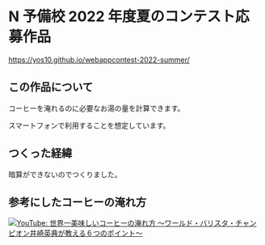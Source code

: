 # N 予備校 2022 年度夏のコンテスト応募作品

https://yos10.github.io/webappcontest-2022-summer/

## この作品について

コーヒーを淹れるのに必要なお湯の量を計算できます。

スマートフォンで利用することを想定しています。

## つくった経緯

暗算ができないのでつくりました。

## 参考にしたコーヒーの淹れ方

[![YouTube: 世界一美味しいコーヒーの淹れ方 〜ワールド・バリスタ・チャンピオン井崎英典が教える６つのポイント〜](https://img.youtube.com/vi/o3eMg4DYLKo/0.jpg)](https://www.youtube.com/watch?v=o3eMg4DYLKo)
